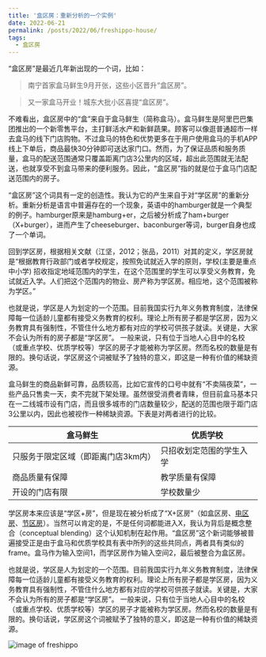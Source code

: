 ```yaml
---
title: '盒区房：重新分析的一个实例'
date: 2022-06-21
permalink: /posts/2022/06/freshippo-house/
tags:
  - 盒区房
---
```


“盒区房”是最近几年新出现的一个词，比如：
>南宁首家盒马鲜生9月开张，这些小区晋升“盒区房”。

>又一家盒马开业！城东大批小区喜提“盒区房”。

不难看出，盒区房中的“盒”来自于盒马鲜生（简称盒马）。盒马鲜生是阿里巴巴集团推出的一个新零售平台，主打鲜活水产和新鲜蔬果。顾客可以像逛普通超市一样去盒马的线下门店购物。不过盒马的特色和优势更多在于用户使用盒马的手机APP线上下单后，商品最快30分钟即可送达家门口。然而，为了保证品质和服务质量，盒马的配送范围通常只覆盖距离门店3公里内的区域，超出此范围就无法配送，也就享受不到盒马带来的便利服务。因此，“盒区房”指的就是位于盒马门店配送范围内的房子。

“盒区房”这个词具有一定的创造性。我认为它的产生来自于对“学区房”的重新分析。重新分析是语言中普遍存在的一个现象，英语中的hamburger就是一个典型的例子。hamburger原来是hamburg+er，之后被分析成了ham+burger（X+burger），进而产生了cheeseburger、baconburger等词，burger自身也成了一个单词。

回到学区房，根据相关文献（江坚，2012；张品，2011）对其的定义，学区房就是“根据教育行政部门或者学校规定，按照免试就近入学的原则，学校(主要是重点中小学) 招收指定地域范围内的学生，在这个范围里的学生可以享受义务教育，免试就近入学。人们把这个范围内的物业、房产称为学区房。相应地，这个范围被称为学区。”

也就是说，学区是人为划定的一个范围。目前我国实行九年义务教育制度，法律保障每一位适龄儿童都有接受义务教育的权利。理论上所有房子都是学区房，因为义务教育具有强制性，不管住什么地方都有对应的学校可供孩子就读。关键是，大家不会认为所有的房子都是“学区房”。 一般来说，只有位于当地人心目中的名校（或重点学校、优质学校等）学区的房子才能被称为学区房。然而名校的数量是有限的。换句话说，学区房这个词被赋予了独特的意义，即这是一种有价值的稀缺资源。

盒马鲜生的商品新鲜可靠，品质较高，比如它宣传的口号中就有“不卖隔夜菜”，一些产品只售卖一天，卖不完就下架处理。虽然很受消费者青睐，但目前盒马基本只在一二线城市设有门店，而且很多城市的门店数量较少，配送的范围也限于距门店3公里以内，因此也被视作一种稀缺资源。下表是对两者进行的比较。

盒马鲜生 | 优质学校
------------ | -------------
只服务于限定区域（即距离门店3km内） | 只招收划定范围的学生入学
商品质量有保障 | 教学质量有保障
开设的门店有限 | 学校数量少

学区房本来应该是“学区+房”，但是现在被分析成了“X+区房”（如盒区房、[电区房](https://baike.baidu.com/item/%E7%94%B5%E5%8C%BA%E6%88%BF/58087260)、[节区房](https://finance.sina.com.cn/chanjing/cyxw/2021-07-30/doc-ikqciyzk8547106.shtml)）。当然可以肯定的是，不是任何词都能进入X，我认为背后是概念整合（conceptual blending）这个认知机制在起作用。“盒区房”这个新词能够被普遍接受正是由于盒马和优质学校具有表中所列的这些共同点，两者具有类似的frame。盒马作为输入空间1，而学区房作为输入空间2，最后被整合为盒区房。

也就是说，学区是人为划定的一个范围。目前我国实行九年义务教育制度，法律保障每一位适龄儿童都有接受义务教育的权利。理论上所有房子都是学区房，因为义务教育具有强制性，不管住什么地方都有对应的学校可供孩子就读。关键是，大家不会认为所有的房子都是“学区房”。 一般来说，只有位于当地人心目中的名校（或重点学校、优质学校等）学区的房子才能被称为学区房。然而名校的数量是有限的。换句话说，学区房这个词被赋予了独特的意义，即这是一种有价值的稀缺资源。

![image of freshippo](https://hongjie-fu.github.io/files/posts/hippo.jpeg)
